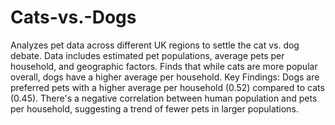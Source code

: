 # Cats-vs.-Dogs

Analyzes pet data across different UK regions to settle the cat vs. dog debate. Data includes estimated pet populations, average pets per household, and geographic factors. Finds that while cats are more popular overall, dogs have a higher average per household.
Key Findings: Dogs are preferred pets with a higher average per household (0.52) compared to cats (0.45). There's a negative correlation between human population and pets per household, suggesting a trend of fewer pets in larger populations.
